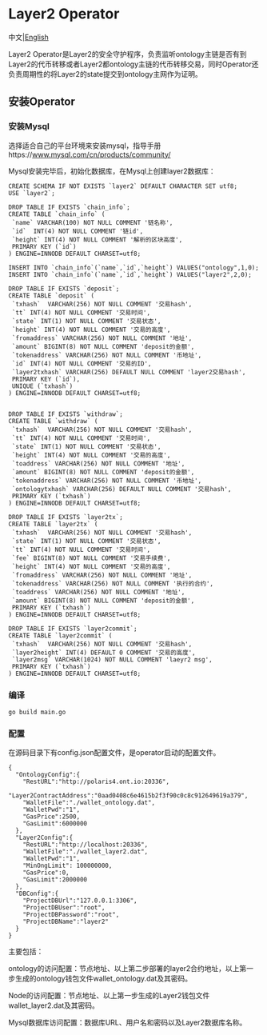# Layer2 Operator

中文|[English](README.md)

Layer2 Operator是Layer2的安全守护程序，负责监听ontology主链是否有到Layer2的代币转移或者Layer2都ontology主链的代币转移交易，同时Operator还负责周期性的将Layer2的state提交到ontology主网作为证明。

## 安装Operator

### 安装Mysql

选择适合自己的平台环境来安装mysql，指导手册https://www.mysql.com/cn/products/community/

Mysql安装完毕后，初始化数据库，在Mysql上创建layer2数据库：
```
CREATE SCHEMA IF NOT EXISTS `layer2` DEFAULT CHARACTER SET utf8;
USE `layer2`;

DROP TABLE IF EXISTS `chain_info`;
CREATE TABLE `chain_info` (
 `name` VARCHAR(100) NOT NULL COMMENT '链名称',
 `id`  INT(4) NOT NULL COMMENT '链id',
 `height` INT(4) NOT NULL COMMENT '解析的区块高度',
 PRIMARY KEY (`id`)
) ENGINE=INNODB DEFAULT CHARSET=utf8;

INSERT INTO `chain_info`(`name`,`id`,`height`) VALUES("ontology",1,0);
INSERT INTO `chain_info`(`name`,`id`,`height`) VALUES("layer2",2,0);

DROP TABLE IF EXISTS `deposit`;
CREATE TABLE `deposit` (
 `txhash`  VARCHAR(256) NOT NULL COMMENT '交易hash',
 `tt` INT(4) NOT NULL COMMENT '交易时间',
 `state` INT(1) NOT NULL COMMENT '交易状态',
 `height` INT(4) NOT NULL COMMENT '交易的高度',
 `fromaddress` VARCHAR(256) NOT NULL COMMENT '地址',
 `amount` BIGINT(8) NOT NULL COMMENT 'deposit的金额',
 `tokenaddress` VARCHAR(256) NOT NULL COMMENT '币地址',
 `id` INT(4) NOT NULL COMMENT '交易的ID',
 `layer2txhash` VARCHAR(256) DEFAULT NULL COMMENT 'layer2交易hash',
 PRIMARY KEY (`id`),
 UNIQUE (`txhash`)
) ENGINE=INNODB DEFAULT CHARSET=utf8;


DROP TABLE IF EXISTS `withdraw`;
CREATE TABLE `withdraw` (
 `txhash`  VARCHAR(256) NOT NULL COMMENT '交易hash',
 `tt` INT(4) NOT NULL COMMENT '交易时间',
 `state` INT(1) NOT NULL COMMENT '交易状态',
 `height` INT(4) NOT NULL COMMENT '交易的高度',
 `toaddress` VARCHAR(256) NOT NULL COMMENT '地址',
 `amount` BIGINT(8) NOT NULL COMMENT 'deposit的金额',
 `tokenaddress` VARCHAR(256) NOT NULL COMMENT '币地址',
 `ontologytxhash` VARCHAR(256) DEFAULT NULL COMMENT '交易hash',
 PRIMARY KEY (`txhash`)
) ENGINE=INNODB DEFAULT CHARSET=utf8;

DROP TABLE IF EXISTS `layer2tx`;
CREATE TABLE `layer2tx` (
 `txhash`  VARCHAR(256) NOT NULL COMMENT '交易hash',
 `state` INT(1) NOT NULL COMMENT '交易状态',
 `tt` INT(4) NOT NULL COMMENT '交易时间',
 `fee` BIGINT(8) NOT NULL COMMENT '交易手续费',
 `height` INT(4) NOT NULL COMMENT '交易的高度',
 `fromaddress` VARCHAR(256) NOT NULL COMMENT '地址',
 `tokenaddress` VARCHAR(256) NOT NULL COMMENT '执行的合约',
 `toaddress` VARCHAR(256) NOT NULL COMMENT '地址',
 `amount` BIGINT(8) NOT NULL COMMENT 'deposit的金额',
 PRIMARY KEY (`txhash`)
) ENGINE=INNODB DEFAULT CHARSET=utf8;

DROP TABLE IF EXISTS `layer2commit`;
CREATE TABLE `layer2commit` (
 `txhash`  VARCHAR(256) NOT NULL COMMENT '交易hash',
 `layer2height` INT(4) DEFAULT 0 COMMENT '交易的高度',
 `layer2msg` VARCHAR(1024) NOT NULL COMMENT 'laeyr2 msg',
 PRIMARY KEY (`txhash`)
) ENGINE=INNODB DEFAULT CHARSET=utf8;
```

### 编译

```
go build main.go
```

### 配置

在源码目录下有config.json配置文件，是operator启动的配置文件。
```
{
  "OntologyConfig":{
    "RestURL":"http://polaris4.ont.io:20336",
    "Layer2ContractAddress":"0aad0408c6e4615b2f3f90c0c8c912649619a379",
    "WalletFile":"./wallet_ontology.dat",
    "WalletPwd":"1",
    "GasPrice":2500,
    "GasLimit":6000000
  },
  "Layer2Config":{
    "RestURL":"http://localhost:20336",
    "WalletFile":"./wallet_layer2.dat",
    "WalletPwd":"1",
    "MinOngLimit": 100000000,
    "GasPrice":0,
    "GasLimit":2000000
  },
  "DBConfig":{
    "ProjectDBUrl":"127.0.0.1:3306",
    "ProjectDBUser":"root",
    "ProjectDBPassword":"root",
    "ProjectDBName":"layer2"
  }
}
```
主要包括：

ontology的访问配置：节点地址、以上第二步部署的layer2合约地址，以上第一步生成的ontology钱包文件wallet_ontology.dat及其密码。

Node的访问配置：节点地址、以上第一步生成的Layer2钱包文件wallet_layer2.dat及其密码。

Mysql数据库访问配置：数据库URL、用户名和密码以及Layer2数据库名称。